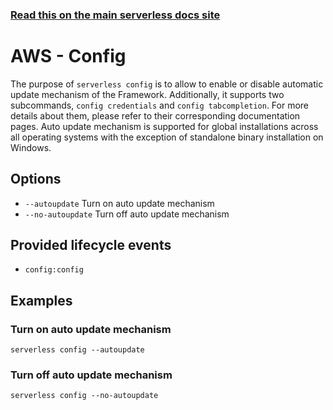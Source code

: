 <!--
title: Serverless Framework Commands - AWS Lambda - Config
menuText: config
menuOrder: 1
description: Configure Serverless
layout: Doc
-->

<!-- DOCS-SITE-LINK:START automatically generated  -->

### [Read this on the main serverless docs site](https://www.serverless.com/framework/docs/providers/aws/cli-reference/config)

<!-- DOCS-SITE-LINK:END -->

# AWS - Config

The purpose of `serverless config` is to allow to enable or disable automatic update mechanism of the Framework. Additionally, it supports two subcommands, `config credentials` and `config tabcompletion`. For more details about them, please refer to their corresponding documentation pages. Auto update mechanism is supported for global installations across all operating systems with the exception of standalone binary installation on Windows.

## Options

- `--autoupdate` Turn on auto update mechanism
- `--no-autoupdate` Turn off auto update mechanism

## Provided lifecycle events

- `config:config`

## Examples

### Turn on auto update mechanism

```
serverless config --autoupdate
```

### Turn off auto update mechanism

```
serverless config --no-autoupdate
```
